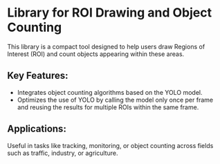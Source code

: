 # Library for ROI Drawing and Object Counting

This library is a compact tool designed to help users draw Regions of Interest (ROI) and count objects appearing within these areas.

## Key Features:

- Integrates object counting algorithms based on the YOLO model.
- Optimizes the use of YOLO by calling the model only once per frame and reusing the results for multiple ROIs within the same frame.

## Applications:
Useful in tasks like tracking, monitoring, or object counting across fields such as traffic, industry, or agriculture.
